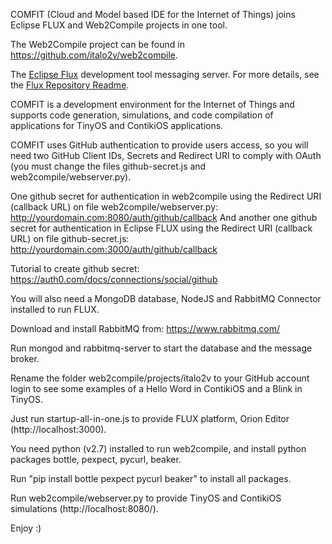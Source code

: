 COMFIT (Cloud and Model based IDE for the Internet of Things) joins Eclipse FLUX and Web2Compile projects in one tool.

The Web2Compile project can be found in https://github.com/italo2v/web2compile.

The [Eclipse Flux](https://wiki.eclipse.org/Flux) development tool messaging server.
For more details, see the [Flux Repository Readme](https://github.com/eclipse/flux).

COMFIT is a development environment for the Internet of Things and supports code generation, simulations, and code compilation of applications for TinyOS and ContikiOS applications.

COMFIT uses GitHub authentication to provide users access, so you will need two GitHub Client IDs, Secrets and Redirect URI to comply with OAuth (you must change the files github-secret.js and web2compile/webserver.py).

One github secret for authentication in web2compile using the Redirect URI (callback URL) on file web2compile/webserver.py: http://yourdomain.com:8080/auth/github/callback
And another one github secret for authentication in Eclipse FLUX using the Redirect URI (callback URL) on file github-secret.js: http://yourdomain.com:3000/auth/github/callback

Tutorial to create github secret: https://auth0.com/docs/connections/social/github

You will also need a MongoDB database, NodeJS and RabbitMQ Connector installed to run FLUX.

Download and install RabbitMQ from: https://www.rabbitmq.com/

Run mongod and rabbitmq-server to start the database and the message broker.

Rename the folder web2compile/projects/italo2v to your GitHub account login to see some examples of a Hello Word in ContikiOS and a Blink in TinyOS.

Just run startup-all-in-one.js to provide FLUX platform, Orion Editor (http://localhost:3000).

You need python (v2.7) installed to run web2compile, and install python packages bottle, pexpect, pycurl, beaker.

Run "pip install bottle pexpect pycurl beaker" to install all packages.


Run web2compile/webserver.py to provide TinyOS and ContikiOS simulations (http://localhost:8080/).

Enjoy :)
